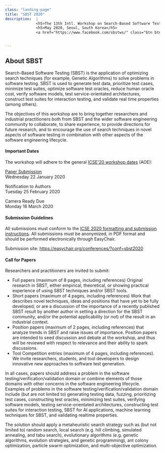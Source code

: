 ```yaml
---
class: "landing-page"
title: "SBST 2020"
description:  |
              <h5>The 13th Intl. Workshop on Search-Based Software Testing</h5>
              <h5>May 2020, Seoul, South Korea</h5>
              <a href="https://www.facebook.com/sbstws/" class="btn btn-primary btn-icon btn-round"><i class="fa fa-facebook-square"></i></a><a href="https://twitter.com/sbstworkshop" class="btn btn-primary btn-icon btn-round"> <i class="fa fa-twitter"></i></a>


---
```

</div>
        <div class="section text-center">
            <div class="container">
                <h2 class="title">About SBST</h2>
                    <div class="row">
		    <p>Search-Based Software Testing (SBST) is the application of optimizing search techniques (for example, Genetic Algorithms) to solve problems in software testing. SBST is used to generate test data, prioritize test cases, minimize test suites, optimize software test oracles, reduce human oracle cost, verify software models, test service-orientated architectures, construct test suites for interaction testing, and validate real time properties (among others).</p>
<p>The objectives of this workshop are to bring together researchers and industrial practitioners both from SBST and the wider software engineering community to collaborate, to share experience, to provide directions for future research, and to encourage the use of search techniques in novel aspects of software testing in combination with other aspects of the software engineering lifecycle.</p>
                        <div class="col-md-4">
                            <h4>Important Dates</h4>
			    <p>The workshop will adhere to the general <a href="https://conf.researchr.org/track/icse-2020/icse-2020-Workshops">ICSE'20 workshop dates</a> (AOE):</p>
                            <p><a href="https://easychair.org/conferences/?conf=sbst2020">Paper Submission</a><br>Wednesday 22 January 2020</p>
                            <p>Notification to Authors<br>Tuesday 25 February 2020</p>
                            <p>Camera Ready Due<br>Monday 16 March 2020</p>
			    <h4>Submission Guidelines</h4>
			    <p>All submissions must conform to the <a href="https://conf.researchr.org/track/icse-2020/icse-2020-papers#Call-for-Papers">ICSE 2020 formatting and submission instructions</a>. All submissions must be anonymized, in PDF format and should be performed electronically through EasyChair.</p><p>Submission site: <a href="https://easychair.org/conferences/?conf=sbst2020">https://easychair.org/conferences/?conf=sbst2020</a></p>
                        </div>
                        <div class="col-md-8">
			<h4>Call for Papers</h4>
                            <p>Researchers and practitioners are invited to submit:</p>
			    <ul>
			    <li>Full papers (maximum of 8 pages, including references) Original research in SBST, either empirical, theoretical, or showing practical experience of using SBST techniques and/or SBST tools.</li>
			    <li>Short papers (maximum of 4 pages, including references) Work that describes novel techniques, ideas and positions that have yet to be fully developed; or are a discussion of the importance of a recently published SBST result by another author in setting a direction for the SBST community, and/or the potential applicability (or not) of the result in an industrial context.</li>
			    <li>Position papers (maximum of 2 pages, including references) that analyze trends in SBST and raise issues of importance. Position papers are intended to seed discussion and debate at the workshop, and thus will be reviewed with respect to relevance and their ability to spark discussions.</li>
			    <li>Tool Competition entries (maximum of 4 pages, including references). We invite researchers, students, and tool developers to design innovative new approaches to software test generation.</li>
			    </ul>
			    <p>In all cases, papers should address a problem in the software testing/verification/validation domain or combine elements of those domains with other concerns in the software engineering lifecycle. Examples of problems in the software testing/verification/validation domain include (but are not limited to) generating testing data, fuzzing, prioritizing test cases, constructing test oracles, minimizing test suites, verifying software models, testing service-orientated architectures, constructing test suites for interaction testing, SBST for AI applications, machine learning techniques for SBST, and validating realtime properties.</p>
			    <p>The solution should apply a metaheuristic search strategy such as (but not limited to) random search, local search (e.g. hill climbing, simulated annealing, and tabu search), evolutionary algorithms (e.g. genetic algorithms, evolution strategies, and genetic programming), ant colony optimization, particle swarm optimization, and multi-objective optimization.</p>
                        </div>
                    </div>
            </div>
        </div>
